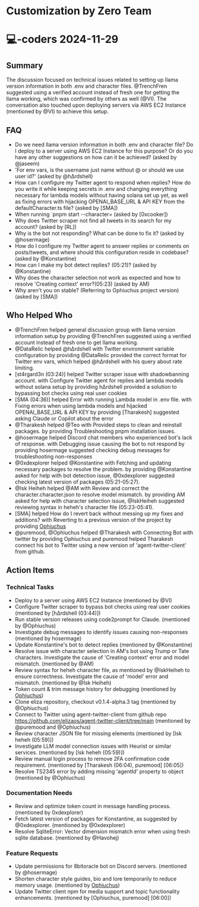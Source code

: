 # Customization by Zero Team

# 💻-coders 2024-11-29

## Summary

The discussion focused on technical issues related to setting up llama version information in both .env and character files. @TrenchFren suggested using a verified account instead of fresh one for getting the llama working, which was confirmed by others as well (@VI). The conversation also touched upon deploying servers via AWS EC2 Instance (mentioned by @VI) to achieve this setup.

## FAQ

- Do we need llama version information in both .env and character file? Do I deploy to a server using AWS EC2 Instance for this purpose? Or do you have any other suggestions on how can it be achieved? (asked by @jaseem)
- 'For env vars, is the username just name without @ or should we use user id?' (asked by @hΔrdshell)
- How can I configure my Twitter agent to respond when replies? How do you write it while keeping secrets in .env and changing everything necessary for lambda models without having solana set up yet, as well as fixing errors with hijacking OPENAI_BASE_URL & API KEY from the defaultCharacter.ts file? (asked by [SMA])
- When running `pnpm start --character= (asked by [0xcooker])
- Why does Twitter scraper not find all tweets in its search for my account? (asked by [RL])
- Why is the bot not responding? What can be done to fix it? (asked by @hosermage)
- How do I configure my Twitter agent to answer replies or comments on posts/tweets, and where should this configuration reside in codebase? (asked by @Konstantine)
- How can I make my bot detect replies? (05:21)? (asked by @Konstantine)
- Why does the character selection not work as expected and how to resolve 'Creating context' error?(05:23) (asked by AM)
- Why aren't you on stable? (Referring to Ophiuchus project version) (asked by [SMA])

## Who Helped Who

- @TrenchFren helped general discussion group with llama version information setup by providing @TrenchFren suggested using a verified account instead of fresh one to get llama working.
- @DataRelic helped @hΔrdshell with Twitter environment variable configuration by providing @DataRelic provided the correct format for Twitter env vars, which helped @hΔrdshell with his query about rate limiting.
- [st4rgard3n (03:24)] helped Twitter scraper issue with shadowbanning account. with Configure Twitter agent for replies and lambda models without solana setup by providing hΔrdshell provided a solution to bypassing bot checks using real user cookies
- [SMA (04:36)] helped Error with running Lambda model in .env file. with Fixing errors when using lambda models and hijacked OPENAI_BASE_URL & API KEY by providing [Tharakesh] suggested asking Claude or Copilot about the error
- @Tharakesh helped @Teo with Provided steps to clean and reinstall packages. by providing Troubleshooting pnpm installation issues.
- @hosermage helped Discord chat members who experienced bot's lack of response. with Debugging issue causing the bot to not respond by providing hosermage suggested checking debug messages for troubleshooting non-responses
- @0xdexplorer helped @Konstantine with Fetching and updating necessary packages to resolve the problem. by providing @Konstantine asked for help with bot detection issue, @0xdexplorer suggested checking latest version of packages (05:21-05:27).
- @Isk Heiheh helped @AM with Review and correct the character.character.json to resolve model mismatch. by providing AM asked for help with character selection issue, @IskHeiheh suggested reviewing syntax in heheh's character file (05:23-05:41).
- [SMA] helped How do I revert back without messing up my fixes and additions? with Reverting to a previous version of the project by providing [Ophiuchus](05:38)
- @puremood, @Ophiuchus helped @Tharakesh with Connecting Bot with twitter by providing Ophiuchus and puremood helped Tharakesh connect his bot to Twitter using a new version of 'agent-twitter-client' from github.

## Action Items

### Technical Tasks

- Deploy to a server using AWS EC2 Instance (mentioned by @VI)
- Configure Twitter scraper to bypass bot checks using real user cookies (mentioned by [hΔrdshell (03:44)])
- Run stable version releases using code2prompt for Claude. (mentioned by @Ophiuchus)
- Investigate debug messages to identify issues causing non-responses (mentioned by hosermage)
- Update Konstantine's bot to detect replies (mentioned by @Konstantine)
- Resolve issue with character selection in AM's bot using Trump or Tate characters. Investigate the cause of 'Creating context' error and model mismatch. (mentioned by @AM)
- Review syntax for heheh character file, as mentioned by @IskHeiheh to ensure correctness. Investigate the cause of 'model' error and mismatch. (mentioned by @Isk Heiheh)
- Token count & trim message history for debugging (mentioned by [Ophiuchus](05:35))
- Clone eliza repository, checkout v0.1.4-alpha.3 tag (mentioned by @Ophiuchus)
- Connect to Twitter using agent-twitter-client from github repo https://github.com/elizaos/agent-twitter-client/tree/main (mentioned by @puremood and @Ophiuchus)
- Review character JSON file for missing elements (mentioned by [Isk heheh (05:59)])
- Investigate LLM model connection issues with Heurist or similar services. (mentioned by [Isk heheh (05:59)])
- Review manual login process to remove 2FA confirmation code requirement. (mentioned by [Tharakesh (06:04), puremood] [06:05])
- Resolve TS2345 error by adding missing 'agentId' property to object (mentioned by @Ophiuchus)

### Documentation Needs

- Review and optimize token count in message handling process. (mentioned by 0xdexplorer)
- Fetch latest version of packages for Konstantine, as suggested by @0xdexplorer. (mentioned by @0xdexplorer)
- Resolve SqliteError: Vector dimension mismatch error when using fresh sqlite database. (mentioned by @Havohej)

### Feature Requests

- Update permissions for 8bitoracle bot on Discord servers. (mentioned by @hosermage)
- Shorten character style guides, bio and lore temporarily to reduce memory usage. (mentioned by [Ophiuchus](05:35))
- Update Twitter client npm for media support and topic functionality enhancements. (mentioned by [Ophiuchus, puremood] [06:00])
